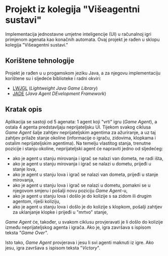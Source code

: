 # Projekt iz kolegija "Višeagentni sustavi"
Implementacija jednostavne umjetne inteligencije (UI) u računalnoj igri primjenom agenata kao konačnih automata. Ovaj projekt je rađen u sklopu kolegija "Višeagentni sustavi."

## Korištene tehnologije
Projekt je rađen u u progamskom jeziku Java, a za njegovu implementaciju korištene su i sljedeće biblioteke i radni okviri:
 + [LWJGL](https://www.lwjgl.org/) (*Lightweight Java Game Library*)
 + [JADE](http://jade.tilab.com/) (*Java Agent DEvelopment Framework*)
 
## Kratak opis
Aplikacija se sastoji od 5 agenata: 1 agent koji "vrti" igru (*Game Agent*), a ostala 4 agenta predstavljaju neprijateljsku UI. Tijekom svakog ciklusa *Game Agent* šalje zahtjev neprijateljskim agentima za ažuriranje, a uz taj zahtjev prilaže stanje okoline (informacije o igraču, zidovima, klopkama i ostalim neprijateljskim agentima). Na temelju vlastitog stanja, trenutne pozicije i stanju okoline, neprijateljski agent će napraviti jedno od sljedećeg:
 + ako je agent u stanju mirovanja i igrač se nalazi van dometa, ne radi išta,
 + ako je agent u stanju mirovanja i igrač se nalazi u dometu, prijeđi u stanje lova,
 + ako je agent u stanju lova i igrač se nalazi van dometa, prijeđi u stanje mirovanja,
 + ako je agent u stanju lova i igrač se nalazi u dometu, pomakni se u njegovom smjeru i pošalji novu poziciju *Game Agent*-u,
 + ako je agent u stanju lova i došlo je do kolizije s sa zidom ili drugim agentom, riješi koliziju,
 + ako je agent u stanju lova i došlo je do kolizije s klopkom, pošalji zahtjev za uklanjanje klopke i prijeđi u "mrtvo" stanje,

*Game Agent* će, također, u svakom ciklusu provjeravati je li došlo do kolizije između neprijateljskog agenta i igrača. Ako je, igra završava s ispisom teksta "*Game Over"*. 

Isto tako, *Game Agent* provjerava i jesu li svi agenti maknuti iz igre. Ako jesu, igra završava s ispisom teksta "*Victory*".
